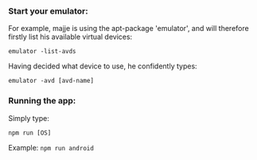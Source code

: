 ### Start your emulator:

For example, majje is using the apt-package 'emulator', and will therefore
firstly list his available virtual devices:

` emulator -list-avds `

Having decided what device to use, he confidently types:

` emulator -avd [avd-name] `


### Running the app:

Simply type:

` npm run [OS] `

Example: ` npm run android `
